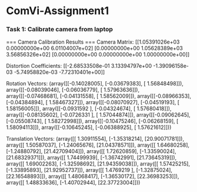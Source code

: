 # ComVi-Assignment1

### Task 1: Calibrate camera from laptop 

=== Camera Calibration Results ===
Camera Matrix:
 [[1.05391026e+03 0.00000000e+00 6.01104007e+02]
 [0.00000000e+00 1.05628389e+03 3.56856326e+02]
 [0.00000000e+00 0.00000000e+00 1.00000000e+00]]

Distortion Coefficients:
 [[-2.68533508e-01  3.13394797e+00 -1.39096158e-03 -5.74958820e-03
  -7.72310401e+00]]

Rotation Vectors:
 (array([[-0.14028005],
       [-0.03679383],
       [ 1.56848498]]), array([[-0.08039046],
       [-0.06036779],
       [ 1.57963636]]), array([[-0.07468681],
       [-0.04131558],
       [ 1.58562009]]), array([[-0.08966353],
       [-0.04384894],
       [ 1.58467327]]), array([[-0.08070927],
       [-0.04519193],
       [ 1.58156005]]), array([[-0.0931592 ],
       [-0.04324674],
       [ 1.57680418]]), array([[-0.08135602],
       [-0.0726331 ],
       [ 1.57044874]]), array([[-0.09062645],
       [-0.05508743],
       [ 1.58272998]]), array([[-0.10475246],
       [-0.06268159],
       [ 1.58094113]]), array([[-0.10645245],
       [-0.06388925],
       [ 1.57621612]]))

Translation Vectors:
 (array([[ 1.30911554],
       [-1.35318214],
       [20.90071781]]), array([[ 1.50587037],
       [-1.24065676],
       [21.04378571]]), array([[ 1.64680258],
       [-1.24880792],
       [21.42709404]]), array([[ 1.72620859],
       [-1.33590024],
       [21.68329371]]), array([[ 1.74499939],
       [-1.36742991],
       [21.73645319]]), array([[ 1.69002263],
       [-1.32598692],
       [21.94359038]]), array([[ 1.57425215],
       [-1.33895893],
       [21.92952737]]), array([[ 1.4769219 ],
       [-1.32875024],
       [22.16548893]]), array([[ 1.48068417],
       [-1.36530172],
       [22.36983253]]), array([[ 1.48833636],
       [-1.40702944],
       [22.37723004]]))